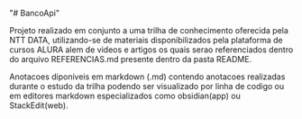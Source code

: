 "# BancoApi"

Projeto realizado em conjunto a uma trilha de conhecimento oferecida pela NTT DATA, utilizando-se de materiais
disponibilizados pela plataforma de cursos ALURA alem de videos e artigos os quais serao referenciados dentro
do arquivo REFERENCIAS.md presente dentro da pasta README.

Anotacoes diponiveis em markdown (.md) contendo anotacoes realizadas durante o estudo da trilha
podendo ser visualizado por linha de codigo ou em editores markdown especializados como obsidian(app)
ou StackEdit(web).
